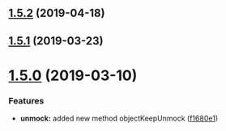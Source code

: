 <a name="1.5.2"></a>
## [1.5.2](https://github.com/mjancarik/to-mock/compare/1.5.1...1.5.2) (2019-04-18)



<a name="1.5.1"></a>
## [1.5.1](https://github.com/mjancarik/to-mock/compare/1.5.0...1.5.1) (2019-03-23)



<a name="1.5.0"></a>
# [1.5.0](https://github.com/mjancarik/to-mock/compare/1.4.1...1.5.0) (2019-03-10)


### Features

* **unmock:** added new method objectKeepUnmock ([f1680e1](https://github.com/mjancarik/to-mock/commit/f1680e1))



